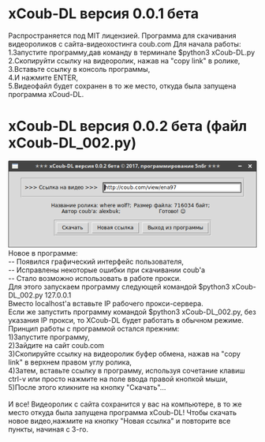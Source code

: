 # xCoub-DL версия 0.0.1 бета
Распространяется под MIT лицензией.
Программа для скачивания видеороликов с сайта-видеохостинга coub.com
Для начала работы:</br>
1.Запустите программу,дав команду в терминале $python3 xCoub-DL.py</br>
2.Скопируйти ссылку на видеоролик, нажав на "copy link" в ролике,</br>
3.Вставьте ссылку в консоль программы,</br>
4.И нажмите ENTER,</br>
5.Видеофайл будет сохранен в то же место, откуда была запущена программа xCoud-DL.</br>
# xCoub-DL версия 0.0.2 бета (файл  xCoub-DL_002.py)</br>
![xCoub-DL](https://github.com/5N6R/xCoub-DL/blob/master/program.png)</br>
Новое в программе:</br>
-- Появился графический интерфейс пользователя,</br>
-- Исправлены некоторые ошибки при скачивании coub'a </br>
-- Стало возможно использовать в работе прокси. </br>
Для этого запускаем программу следующей командой $python3 xCoub-DL_002.py 127.0.0.1 </br>Вместо localhost'a вставьте IP рабочего прокси-сервера. </br>Если же запустить программу командой $python3 xCoub-DL_002.py, без указания IP прокси, то XCoub-DL будет работать в обычном режиме.</br>
Принцип работы с программой остался прежним:</br>
1)Запустите программу,</br>
2)Зайдите на сайт coub.com</br>
3)Скопируйте ссылку на видеоролик буфер обмена, нажав на "copy link" в верхнем правом углу ролика,</br>
4)Затем, вставьте ссылку в программу, используя сочетание клавиш ctrl-v или просто нажмите на поле ввода правой кнопкой мыши,</br>
5)После этого кликните на кнопку "Скачать"... </br>     
И все! Видеоролик  с сайта сохранится у вас на компьютере, в то же место откуда была запущена программа xCoub-DL! Чтобы скачать новое видео,нажмите на кнопку "Новая ссылка" и повторите все пункты, начиная с 3-го.                        
